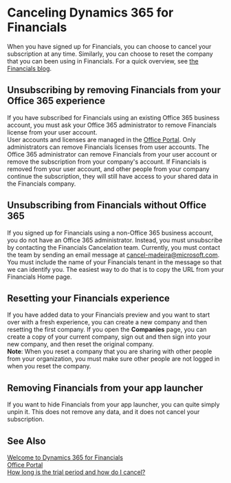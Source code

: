 <properties
	pageTitle="Canceling Dynamics 365 for Financials | Financials"
        description="Describes how to cancel your Dynamics 365 for Financials experience."
        services="project-madeira"
        documentationCenter=""
        authors="edupont04"
/>
<tags
    ms.service="project-madeira"
    ms.topic="article"
    ms.devlang="na"
    ms.tgt_pltfrm="na"
    ms.workload="na"
    ms.date="11/28/2016"
    ms.author="edupont" />

# Canceling Dynamics 365 for Financials
When you have signed up for Financials, you can choose to cancel your subscription at any time. Similarly, you can choose to reset the company that you can been using in Financials. For a quick overview, see [the Financials blog](https://community.dynamics.com/business/b/financials/archive/2016/11/28/how-long-is-the-trial-period-and-how-do-i-cancel).  

## Unsubscribing by removing Financials from your Office 365 experience
If you have subscribed for Financials using an existing Office 365 business account, you must ask your Office 365 administrator to remove Financials license from your user account.  
User accounts and licenses are managed in the [Office Portal](https://portal.office.com). Only administrators can remove Financials licenses from user accounts. The Office 365 administrator can remove Financials from your user account or remove the subscription from your company's account. If Financials is removed from your user account, and other people from your company continue the subscription, they will still have access to your shared data in the Financials company.  

## Unsubscribing from Financials without Office 365   
If you signed up for Financials using a non-Office 365 business account, you do not have an Office 365 administrator. Instead, you must unsubscribe by contacting the Financials Cancelation team. Currently, you must contact the team by sending an email message at cancel-madeira@microsoft.com. You must include the name of your Financials tenant in the message so that we can identify you. The easiest way to do that is to copy the URL from your Financials Home page.  

## Resetting your Financials experience
If you have added data to your Financials preview and you want to start over with a fresh experience, you can create a new company and then resetting the first company. If you open the **Companies** page, you can create a copy of your current company, sign out and then sign into your new company, and then reset the original company.  
**Note**: When you reset a company that you are sharing with other people from your organization, you must make sure other people are not logged in when you reset the company.  

## Removing Financials from your app launcher
If you want to hide Financials from your app launcher, you can quite simply unpin it. This does not remove any data, and it does not cancel your subscription.  

## See Also
[Welcome to Dynamics 365 for Financials](madeira-get-started.md)  
[Office Portal](https://portal.office.com)  
[How long is the trial period and how do I cancel?](https://community.dynamics.com/business/b/financials/archive/2016/11/28/how-long-is-the-trial-period-and-how-do-i-cancel)  
